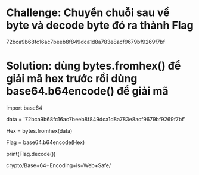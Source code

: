 # Challenge: Chuyển chuỗi sau về byte và decode byte đó ra thành Flag
72bca9b68fc16ac7beeb8f849dca1d8a783e8acf9679bf9269f7bf
# Solution: dùng bytes.fromhex() để giải mã hex trước rồi dùng base64.b64encode() để giải mã
import base64

data = '72bca9b68fc16ac7beeb8f849dca1d8a783e8acf9679bf9269f7bf'

Hex = bytes.fromhex(data)

Flag = base64.b64encode(Hex)

print(Flag.decode())

crypto/Base+64+Encoding+is+Web+Safe/
